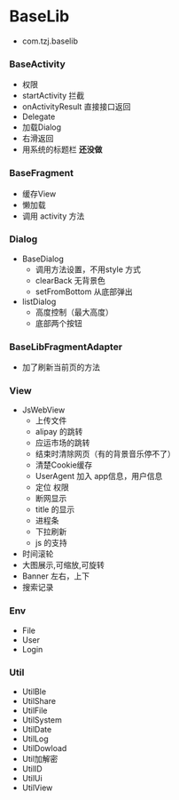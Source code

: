 # BaseLib
- com.tzj.baselib
### BaseActivity 

- 权限
- startActivity 拦截
- onActivityResult 直接接口返回
- Delegate
- 加载Dialog
- 右滑返回
- 用系统的标题栏 **还没做**

### BaseFragment

- 缓存View
- 懒加载
- 调用 activity 方法

### Dialog
* BaseDialog
    - 调用方法设置，不用style 方式
    - clearBack 无背景色
    - setFromBottom 从底部弹出
* listDialog
    - 高度控制（最大高度）
    - 底部两个按钮
    
### BaseLibFragmentAdapter
- 加了刷新当前页的方法

### View
* JsWebView
    - 上传文件
    - alipay 的跳转
    - 应运市场的跳转
    - 结束时清除网页（有的背景音乐停不了）
    - 清楚Cookie缓存
    - UserAgent 加入 app信息，用户信息
    - 定位 权限
    - 断网显示
    - title 的显示
    - 进程条
    - 下拉刷新
    - js 的支持
* 时间滚轮
* 大图展示,可缩放,可旋转
* Banner 左右，上下
* 搜索记录

### Env
- File
- User
- Login

### Util


- UtilBle
- UtilShare
- UtilFile
- UtilSystem
- UtilDate
- UtilLog
- UtilDowload
- Util加解密
- UtilID
- UtilUi
- UtilView
